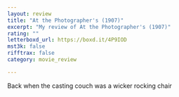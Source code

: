 ```yaml
---
layout: review
title: "At the Photographer's (1907)"
excerpt: "My review of At the Photographer's (1907)"
rating: ""
letterboxd_url: https://boxd.it/4P9IOD
mst3k: false
rifftrax: false
category: movie_review

---
```


Back when the casting couch was a wicker rocking chair